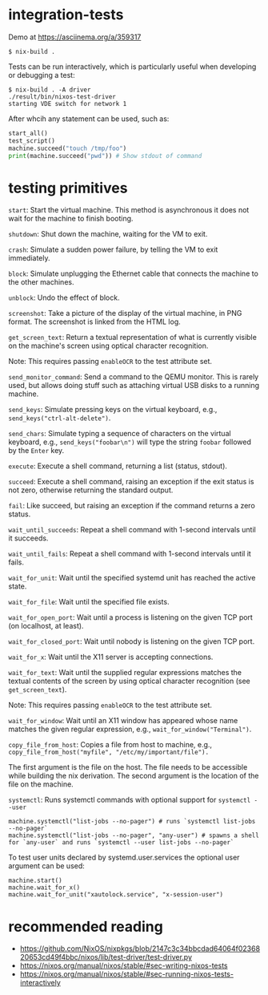 # integration-tests

Demo at https://asciinema.org/a/359317

```shell
$ nix-build .
```

Tests can be run interactively, which is particularly useful when developing or debugging a test:

```shell
$ nix-build . -A driver
./result/bin/nixos-test-driver
starting VDE switch for network 1
```

After whcih any statement can be used, such as:

```python
start_all()
test_script()
machine.succeed("touch /tmp/foo")
print(machine.succeed("pwd")) # Show stdout of command
```

# testing primitives

```start```:
Start the virtual machine. This method is asynchronous  it does not wait for the machine to finish booting.

```shutdown```:
Shut down the machine, waiting for the VM to exit.

```crash```:
Simulate a sudden power failure, by telling the VM to exit immediately.

```block```:
Simulate unplugging the Ethernet cable that connects the machine to the other machines.

```unblock```:
Undo the effect of block.

```screenshot```:
Take a picture of the display of the virtual machine, in PNG format. The screenshot is linked from the HTML log.

```get_screen_text```:
Return a textual representation of what is currently visible on the machine's screen using optical character recognition.

Note: This requires passing `enableOCR` to the test attribute set.

```send_monitor_command```:
Send a command to the QEMU monitor. This is rarely used, but allows doing stuff such as attaching virtual USB disks to a running machine.

```send_keys```:
Simulate pressing keys on the virtual keyboard, e.g., `send_keys("ctrl-alt-delete")`.

```send_chars```:
Simulate typing a sequence of characters on the virtual keyboard, e.g., `send_keys("foobar\n")` will type the string `foobar` followed by the `Enter` key.

```execute```:
Execute a shell command, returning a list (status, stdout).

```succeed```:
Execute a shell command, raising an exception if the exit status is not zero, otherwise returning the standard output.

```fail```:
Like succeed, but raising an exception if the command returns a zero status.

```wait_until_succeeds```:
Repeat a shell command with 1-second intervals until it succeeds.

```wait_until_fails```:
Repeat a shell command with 1-second intervals until it fails.

```wait_for_unit```:
Wait until the specified systemd unit has reached the active state.

```wait_for_file```:
Wait until the specified file exists.

```wait_for_open_port```:
Wait until a process is listening on the given TCP port (on localhost, at least).

```wait_for_closed_port```:
Wait until nobody is listening on the given TCP port.

```wait_for_x```:
Wait until the X11 server is accepting connections.

```wait_for_text```:
Wait until the supplied regular expressions matches the textual contents of the screen by using optical character recognition (see `get_screen_text`).

Note: This requires passing `enableOCR` to the test attribute set.

```wait_for_window```:
Wait until an X11 window has appeared whose name matches the given regular expression, e.g., `wait_for_window("Terminal")`.

```copy_file_from_host```:
Copies a file from host to machine, e.g., `copy_file_from_host("myfile", "/etc/my/important/file").`

The first argument is the file on the host. The file needs to be accessible while building the nix derivation. The second argument is the location of the file on the machine.

```systemctl```:
Runs systemctl commands with optional support for `systemctl --user`

```
machine.systemctl("list-jobs --no-pager") # runs `systemctl list-jobs --no-pager`
machine.systemctl("list-jobs --no-pager", "any-user") # spawns a shell for `any-user` and runs `systemctl --user list-jobs --no-pager`
```

To test user units declared by systemd.user.services the optional user argument can be used:

```
machine.start()
machine.wait_for_x()
machine.wait_for_unit("xautolock.service", "x-session-user")
```

# recommended reading

- https://github.com/NixOS/nixpkgs/blob/2147c3c34bbcdad64064f0236820653cd49f4bbc/nixos/lib/test-driver/test-driver.py
- https://nixos.org/manual/nixos/stable/#sec-writing-nixos-tests
- https://nixos.org/manual/nixos/stable/#sec-running-nixos-tests-interactively
